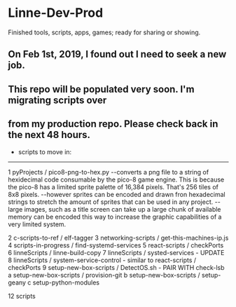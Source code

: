 # Linne-Dev-Prod
Finished tools, scripts, apps, games; ready for sharing or showing.

## On Feb 1st, 2019, I found out I need to seek a new job.  
## This repo will be populated very soon.  I'm migrating scripts over
## from my production repo.  Please check back in the next 48 hours.

- scripts to move in:
---------------------
1  pyProjects / pico8-png-to-hex.py
    --converts a png file to a string of hexidecimal code consumable 
      by the pico-8 game engine.  This is because the pico-8 has a 
      limited sprite palette of 16,384 pixels.  That's 256 tiles of 
      8x8 pixels. 
    --however sprites can be encoded and drawn fron hexadecimal strings
      to stretch the amount of sprites that can be used in any project.
    --large images, such as a title screen can take up a large chunk of
      available memory can be encoded this way to increase the graphic
      capabilities of a very limited system.

2  c-scripts-to-ref / elf-tagger
3  networking-scripts / get-this-machines-ip.js
4  scripts-in-progress / find-systemd-services
5  react-scripts / checkPorts
6  linneScripts / linne-build-copy
7  linneScripts / systed-services - UPDATE
8  linneScripts / system-service-control - similar to react-scripts / checkPorts
9  setup-new-box-scripts / DetectOS.sh - PAIR WITH check-lsb
a  setup-new-box-scripts / provision-git
b  setup-new-box-scripts / setup-geany
c  setup-python-modules 

12 scripts
